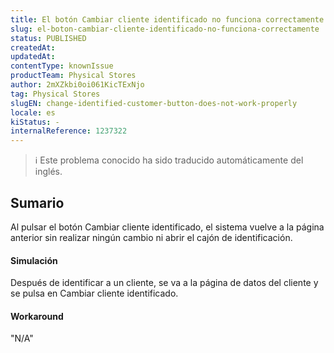 ```yaml
---
title: El botón Cambiar cliente identificado no funciona correctamente
slug: el-boton-cambiar-cliente-identificado-no-funciona-correctamente
status: PUBLISHED
createdAt: 
updatedAt: 
contentType: knownIssue
productTeam: Physical Stores
author: 2mXZkbi0oi061KicTExNjo
tag: Physical Stores
slugEN: change-identified-customer-button-does-not-work-properly
locale: es
kiStatus: -
internalReference: 1237322
---
```


>ℹ️ Este problema conocido ha sido traducido automáticamente del inglés.

## Sumario


Al pulsar el botón Cambiar cliente identificado, el sistema vuelve a la página anterior sin realizar ningún cambio ni abrir el cajón de identificación.


#### Simulación


Después de identificar a un cliente, se va a la página de datos del cliente y se pulsa en Cambiar cliente identificado.


#### Workaround

"N/A"



